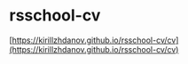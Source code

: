 # rsschool-cv

[https://kirillzhdanov.github.io/rsschool-cv/cv](https://kirillzhdanov.github.io/rsschool-cv/cv)
